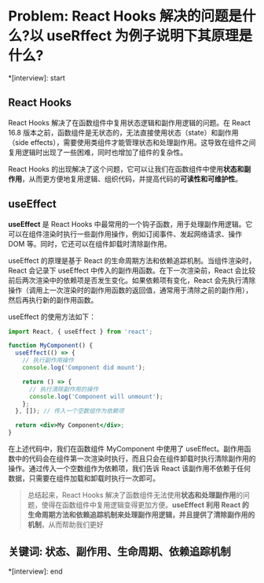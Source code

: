 # Problem: React Hooks 解决的问题是什么?以 useRffect 为例子说明下其原理是什么?

*[interview]: start
## React Hooks
React Hooks 解决了在函数组件中复用状态逻辑和副作用逻辑的问题。在 React 16.8 版本之前，函数组件是无状态的，无法直接使用状态（state）和副作用（side effects），需要使用类组件才能管理状态和处理副作用。这导致在组件之间复用逻辑时出现了一些困难，同时也增加了组件的复杂性。

React Hooks 的出现解决了这个问题，它可以让我们在函数组件中使用**状态和副作用**，从而更方便地复用逻辑、组织代码，并提高代码的**可读性和可维护性**。

## useEffect
**useEffect** 是 React Hooks 中最常用的一个钩子函数，用于处理副作用逻辑。它可以在组件渲染时执行一些副作用操作，例如订阅事件、发起网络请求、操作 DOM 等。同时，它还可以在组件卸载时清除副作用。

useEffect 的原理是基于 React 的生命周期方法和依赖追踪机制。当组件渲染时，React 会记录下 useEffect 中传入的副作用函数。在下一次渲染前，React 会比较前后两次渲染中的依赖项是否发生变化。如果依赖项有变化，React 会先执行清除操作（调用上一次渲染时的副作用函数的返回值，通常用于清除之前的副作用），然后再执行新的副作用函数。

useEffect 的使用方法如下：
```jsx
import React, { useEffect } from 'react';

function MyComponent() {
  useEffect(() => {
    // 执行副作用操作
    console.log('Component did mount');

    return () => {
      // 执行清除副作用的操作
      console.log('Component will unmount');
    };
  }, []); // 传入一个空数组作为依赖项

  return <div>My Component</div>;
}
```
在上述代码中，我们在函数组件 MyComponent 中使用了 useEffect。副作用函数中的代码会在组件第一次渲染时执行，而且只会在组件卸载时执行清除副作用的操作。通过传入一个空数组作为依赖项，我们告诉 React 该副作用不依赖于任何数据，只需要在组件加载和卸载时执行一次即可。

>总结起来，React Hooks 解决了函数组件无法使用**状态和处理副作用**的问题，使得在函数组件中复用逻辑变得更加方便。**useEffect 利用 React 的生命周期方法和依赖追踪机制来处理副作用逻辑，并且提供了清除副作用的机制**，从而帮助我们更好

## 关键词: 状态、副作用、生命周期、依赖追踪机制
*[interview]: end
